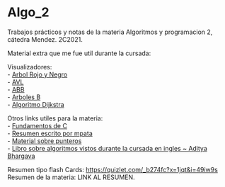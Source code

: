 # Algo_2

Trabajos prácticos y notas de la materia Algoritmos y programacion 2, cátedra Mendez. 2C2021.

Material extra que me fue util durante la cursada:

Visualizadores:  </br>
	- [Arbol Rojo y Negro](https://www.cs.usfca.edu/~galles/visualization/RedBlack.html) </br>
	- [AVL](https://www.cs.usfca.edu/~galles/visualization/AVLtree.html) </br>
	- [ABB](http://btv.melezinek.cz/binary-search-tree.html) </br>
	- [Arboles B](https://www.cs.usfca.edu/~galles/visualization/BTree.html) </br>
	- [Algoritmo Dijkstra](https://www.cs.usfca.edu/~galles/visualization/Dijkstra.html) </br>
 
Otros links utiles para la materia: </br>
	- [Fundamentos de C](https://www.learn-c.org/) </br>
	- [Resumen escrito por mpata](https://gitlab.com/mpata2000/algo2-resumen) </br>
	- [Material sobre punteros](https://computer.howstuffworks.com/c30.htm) </br>
	- [Libro sobre algoritmos vistos durante la cursada en ingles ~ Aditya Bhargava](https://drive.google.com/file/d/1VjFk2HHHmXkxj4s4HM4Jd_yR9LPUM1aP/view?usp=sharing) </br>

Resumen tipo flash Cards: https://quizlet.com/_b274fc?x=1jqt&i=49iw9s 
Resumen de la materia: LINK AL RESUMEN.
